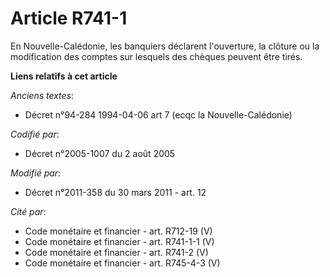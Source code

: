 # Article R741-1

En Nouvelle-Calédonie, les banquiers déclarent l'ouverture, la clôture ou la modification des comptes sur lesquels des
chèques peuvent être tirés.

**Liens relatifs à cet article**

_Anciens textes_:

  - Décret n°94-284 1994-04-06 art 7 (ecqc la Nouvelle-Calédonie)

_Codifié par_:

  - Décret n°2005-1007 du 2 août 2005

_Modifié par_:

  - Décret n°2011-358 du 30 mars 2011 - art. 12

_Cité par_:

  - Code monétaire et financier - art. R712-19 (V)
  - Code monétaire et financier - art. R741-1-1 (V)
  - Code monétaire et financier - art. R741-2 (V)
  - Code monétaire et financier - art. R745-4-3 (V)

